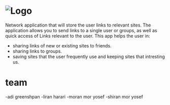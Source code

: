 # ![Logo](http://upng.co.il/uploads/bbd88ec719a0e1076d3b6b236f8efe4e.png) 

Network application that will store the user links to relevant sites. The application allows you to send links to a single user or groups, as well as quick access of Links relevant to the user.
This app helps the user in:
- sharing links of new or existing sites to friends.
- sharing links to groups.
- saving sites that the user frequently use and keeping sites that intresting us.


# team
  -adi greenshpan
  -liran harari
  -moran mor yosef
  -shiran mor yosef

